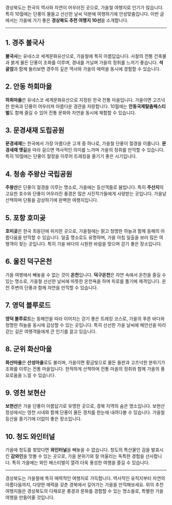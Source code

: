 

경상북도는 한국의 역사와 자연이 어우러진 곳으로, 가을철 여행지로 인기가 많습니다. 특히 10월에는 단풍이 물들고 선선한 날씨 덕분에 여행하기에 안성맞춤입니다. 이번 글에서는 가을에 가기 좋은 **경상북도 추천 여행지 10선**을 소개합니다.

---

## 1. 경주 불국사
**불국사**는 유네스코 세계문화유산으로, 가을철에 특히 아름답습니다. 사찰의 전통 건축물과 붉게 물든 단풍이 조화를 이루며, 경내를 거닐며 가을의 정취를 느끼기 좋습니다. **석굴암**과 함께 둘러보면 경주의 깊은 역사와 가을의 매력을 동시에 경험할 수 있습니다.

## 2. 안동 하회마을
**하회마을**은 유네스코 세계문화유산으로 지정된 한국 전통 마을입니다. 가을이면 고즈넉한 한옥과 단풍이 어우러져 아름다운 경관을 자랑합니다. 10월에는 **안동국제탈춤페스티벌**도 함께 즐길 수 있어 전통 문화와 자연을 동시에 체험할 수 있습니다.

## 3. 문경새재 도립공원
**문경새재**는 한국에서 가장 아름다운 고개 중 하나로, 가을철 단풍이 절경을 이룹니다. **문경새재 옛길**을 따라 걸으면 역사적인 의미를 느끼며 가을의 정취를 만끽할 수 있습니다. 특히 10월에는 단풍이 절정을 이루어 트레킹을 즐기기 좋은 시기입니다.

## 4. 청송 주왕산 국립공원
**주왕산**은 단풍이 절경을 이루는 명소로, 가을에는 등산객들로 붐빕니다. 특히 **주산지**의 고요한 호수와 단풍이 어우러진 풍경은 많은 사진작가들에게 사랑받는 곳입니다. 가을날 산책하며 단풍을 감상하기에 완벽한 여행지입니다.

## 5. 포항 호미곶
**호미곶**은 한국 최동단에 위치한 곳으로, 가을철에는 맑고 청명한 하늘과 함께 동해의 아름다움을 만끽할 수 있습니다. 일출 명소로도 유명하며, 가을 아침 일출을 보러 많은 여행객이 찾는 곳입니다. 특히 가을 바다의 시원한 바람을 맞으며 걷기 좋은 장소입니다.

## 6. 울진 덕구온천
가을 여행에서 빼놓을 수 없는 것이 **온천**입니다. **덕구온천**은 자연 속에서 온천을 즐길 수 있는 명소로, 가을철 선선한 날씨에 따뜻한 온천욕을 하며 피로를 풀기에 제격입니다. 온천 주변의 단풍과 함께 자연을 만끽할 수 있습니다.

## 7. 영덕 블루로드
**영덕 블루로드**는 동해안을 따라 이어지는 걷기 좋은 트레킹 코스로, 가을의 푸른 바다와 청명한 하늘을 동시에 감상할 수 있는 곳입니다. 특히 선선한 가을 날씨에 해안선을 따라 걷는 길은 여행객들에게 큰 인기를 끌고 있습니다.

## 8. 군위 화산마을
**화산마을**은 **산성마을**로도 불리며, 가을이면 황금빛으로 물든 들판과 고즈넉한 분위기가 조화를 이루는 전통 마을입니다. 한적하게 산책하며 전통 마을의 정취와 함께 가을의 풍요로움을 느낄 수 있습니다.

## 9. 영천 보현산
**보현산**은 가을 단풍이 아름답기로 유명한 곳으로, 경북 지역의 숨은 명소입니다. 보현산 정상에서는 영천 시내와 함께 단풍이 물든 경치를 한눈에 내려다볼 수 있습니다. 가을철 등산을 즐기기에 더없이 좋은 장소입니다.

## 10. 청도 와인터널
가을에 청도를 찾았다면 **와인터널**을 빼놓을 수 없습니다. 청도의 특산물인 감을 발효시킨 **감와인**을 맛볼 수 있는 곳으로, 가을 분위기와 잘 어울리는 독특한 경험을 선사합니다. 특히 가을에는 와인 페스티벌이 열려 더욱 풍성한 여행을 즐길 수 있습니다.

---

경상북도는 가을철에 특히 매력적인 여행지로 가득합니다. 역사적인 유적지부터 자연의 아름다움까지, 다양한 매력을 갖춘 경북에서 깊어가는 가을을 만끽해보세요. 위의 추천 여행지들은 경상북도의 다채로운 풍경과 문화를 경험할 수 있는 명소들로, 특별한 가을 여행을 만들어줄 것입니다.
